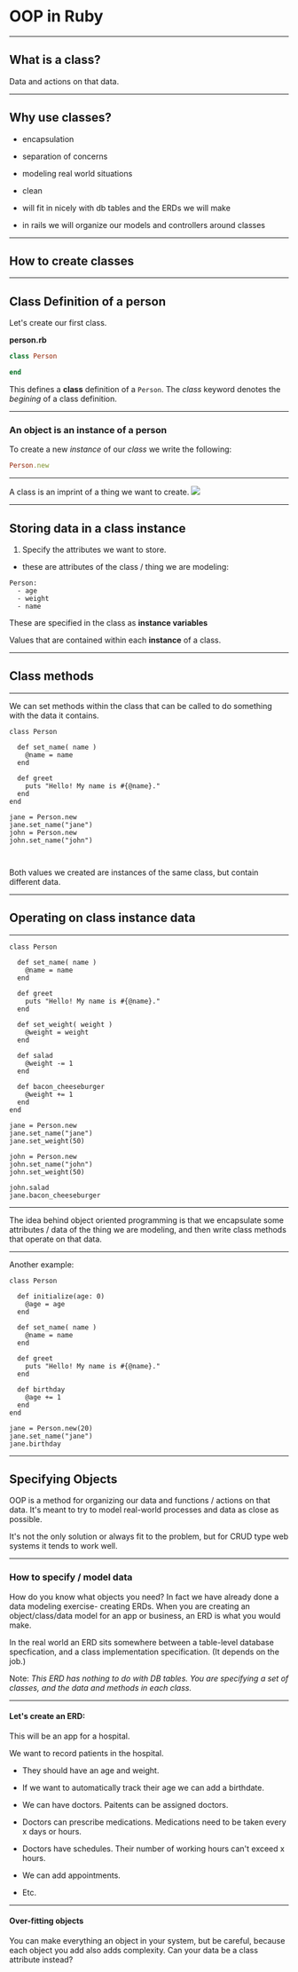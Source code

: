 # OOP in Ruby

---


## What is a class?
Data and actions on that data.

---

## Why use classes?

- encapsulation

- separation of concerns

- modeling real world situations

- clean

- will fit in nicely with db tables and the ERDs we will make

- in rails we will organize our models and controllers around classes

---

## How to create classes

---

## Class Definition of a person

Let's create our first class.

**person.rb**

```ruby
class Person

end
```

This defines a **class** definition of a `Person`. The *class* keyword denotes the *begining* of a class definition.

---

### An object is an **instance** of a person

To create a new *instance* of our *class* we write the following:

```ruby
Person.new
```

---

A class is an imprint of a thing we want to create.
![](https://media.giphy.com/media/6djJPJeaWwTrW/giphy.gif)



---

## Storing data in a class instance

1. Specify the attributes we want to store.
- these are attributes of the class / thing we are modeling:
```
Person:
  - age
  - weight
  - name
```

These are specified in the class as **instance variables**

Values that are contained within each **instance** of a class.

---


## Class methods

---

We can set methods within the class that can be called to do something with the data it contains.

```
class Person

  def set_name( name )
    @name = name
  end

  def greet
    puts "Hello! My name is #{@name}."
  end
end

jane = Person.new
jane.set_name("jane")
john = Person.new
john.set_name("john")



```

Both values we created are instances of the same class, but contain different data.

---

## Operating on class instance data

---
```
class Person

  def set_name( name )
    @name = name
  end

  def greet
    puts "Hello! My name is #{@name}."
  end

  def set_weight( weight )
    @weight = weight
  end

  def salad
    @weight -= 1
  end

  def bacon_cheeseburger
    @weight += 1
  end
end

jane = Person.new
jane.set_name("jane")
jane.set_weight(50)

john = Person.new
john.set_name("john")
john.set_weight(50)

john.salad
jane.bacon_cheeseburger
```

---


The idea behind object oriented programming is that we encapsulate some attributes / data of the thing we are modeling, and then write class methods that operate on that data.

---


Another example:

```
class Person

  def initialize(age: 0)
    @age = age
  end

  def set_name( name )
    @name = name
  end

  def greet
    puts "Hello! My name is #{@name}."
  end

  def birthday
    @age += 1
  end
end

jane = Person.new(20)
jane.set_name("jane")
jane.birthday
```

---

## Specifying Objects
OOP is a method for organizing our data and functions / actions on that data. It's meant to try to model real-world processes and data as close as possible.

It's not the only solution or always fit to the problem, but for CRUD type web systems it tends to work well.

---

### How to specify / model data

How do you know what objects you need? In fact we have already done a data modeling exercise- creating ERDs. When you are creating an object/class/data model for an app or business, an ERD is what you would make.

In the real world an ERD sits somewhere between a table-level database specfication, and a class implementation specification. (It depends on the job.)

Note: *This ERD has nothing to do with DB tables. You are specifying a set of classes, and the data and methods in each class.*

---

#### Let's create an ERD:
This will be an app for a hospital.

We want to record patients in the hospital.

- They should have an age and weight.

- If we want to automatically track their age we can add a birthdate.

- We can have doctors. Paitents can be assigned doctors.

- Doctors can prescribe medications. Medications need to be taken every x days or hours.

- Doctors have schedules. Their number of working hours can't exceed x hours.

- We can add appointments.

- Etc.

---

#### Over-fitting objects
You can make everything an object in your system, but be careful, because each object you add also adds complexity. Can your data be a class attribute instead?





